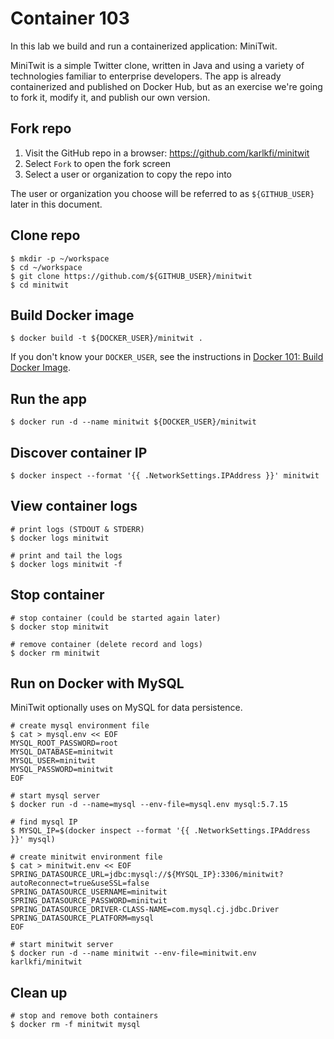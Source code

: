 # Container 103

In this lab we build and run a containerized application: MiniTwit.

MiniTwit is a simple Twitter clone, written in Java and using a variety of technologies familiar to enterprise developers.
The app is already containerized and published on Docker Hub, but as an exercise we're going to fork it, modify it, and publish our own version.

## Fork repo

1. Visit the GitHub repo in a browser: https://github.com/karlkfi/minitwit
1. Select `Fork` to open the fork screen
1. Select a user or organization to copy the repo into

The user or organization you choose will be referred to as `${GITHUB_USER}` later in this document.

## Clone repo

```
$ mkdir -p ~/workspace
$ cd ~/workspace
$ git clone https://github.com/${GITHUB_USER}/minitwit
$ cd minitwit
```

## Build Docker image

```
$ docker build -t ${DOCKER_USER}/minitwit .
```

If you don't know your `DOCKER_USER`, see the instructions in [Docker 101: Build Docker Image](dcos-102.md#build-docker-image).

## Run the app

```
$ docker run -d --name minitwit ${DOCKER_USER}/minitwit
```

## Discover container IP

```
$ docker inspect --format '{{ .NetworkSettings.IPAddress }}' minitwit
```

## View container logs

```
# print logs (STDOUT & STDERR)
$ docker logs minitwit

# print and tail the logs
$ docker logs minitwit -f
```

## Stop container

```
# stop container (could be started again later)
$ docker stop minitwit

# remove container (delete record and logs)
$ docker rm minitwit
```

## Run on Docker with MySQL

MiniTwit optionally uses on MySQL for data persistence.

```
# create mysql environment file
$ cat > mysql.env << EOF
MYSQL_ROOT_PASSWORD=root
MYSQL_DATABASE=minitwit
MYSQL_USER=minitwit
MYSQL_PASSWORD=minitwit
EOF

# start mysql server
$ docker run -d --name=mysql --env-file=mysql.env mysql:5.7.15

# find mysql IP
$ MYSQL_IP=$(docker inspect --format '{{ .NetworkSettings.IPAddress }}' mysql)

# create minitwit environment file
$ cat > minitwit.env << EOF
SPRING_DATASOURCE_URL=jdbc:mysql://${MYSQL_IP}:3306/minitwit?autoReconnect=true&useSSL=false
SPRING_DATASOURCE_USERNAME=minitwit
SPRING_DATASOURCE_PASSWORD=minitwit
SPRING_DATASOURCE_DRIVER-CLASS-NAME=com.mysql.cj.jdbc.Driver
SPRING_DATASOURCE_PLATFORM=mysql
EOF

# start minitwit server
$ docker run -d --name minitwit --env-file=minitwit.env karlkfi/minitwit
```

## Clean up

```
# stop and remove both containers
$ docker rm -f minitwit mysql
```
